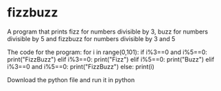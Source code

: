 # fizzbuzz
A program that prints fizz for numbers divisible by 3, buzz for numbers divisible by 5 and fizzbuzz for numbers divisible by 3 and 5

The code for the program:
for i in range(0,101):
    if i%3==0 and i%5==0:
        print("FizzBuzz")
    elif i%3==0:
        print("Fizz")
    elif i%5==0:
        print("Buzz")
    elif i%3==0 and i%5==0:
        print("FizzBuzz")
    else:
        print(i)
        
      
Download the python file and run it in python
